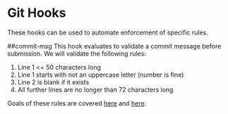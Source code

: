 # Git Hooks

These hooks can be used to automate enforcement of specific rules.

##commit-msg
This hook evaluates to validate a commit message before submission. We will validate the following rules:

1. Line 1 <= 50 characters long
2. Line 1 starts with not an uppercase letter (number is fine)
3. Line 2 is blank if it exists
4. All further lines are no longer than 72 characters long

Goals of these rules are covered [here](http://addamhardy.com/blog/2013/06/05/good-commit-messages-and-enforcing-them-with-git-hooks/) and [here](http://tbaggery.com/2008/04/19/a-note-about-git-commit-messages.html).



